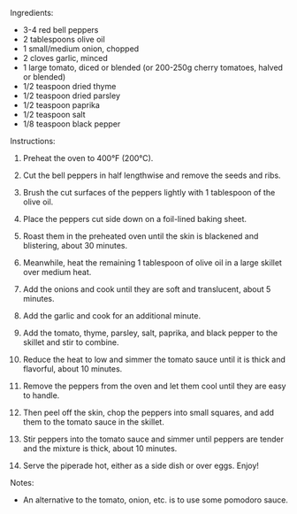 Ingredients:

* 3-4 red bell peppers
* 2 tablespoons olive oil
* 1 small/medium onion, chopped
* 2 cloves garlic, minced
* 1 large tomato, diced or blended (or 200-250g cherry tomatoes, halved or blended)
* 1/2 teaspoon dried thyme
* 1/2 teaspoon dried parsley
* 1/2 teaspoon paprika
* 1/2 teaspoon salt
* 1/8 teaspoon black pepper

Instructions:

1. Preheat the oven to 400°F (200°C).
2. Cut the bell peppers in half lengthwise and remove the seeds and ribs.
3. Brush the cut surfaces of the peppers lightly with 1 tablespoon of the olive oil.
4. Place the peppers cut side down on a foil-lined baking sheet.
5. Roast them in the preheated oven until the skin is blackened and blistering, about 30 minutes.

6. Meanwhile, heat the remaining 1 tablespoon of olive oil in a large skillet over medium heat.
7. Add the onions and cook until they are soft and translucent, about 5 minutes.
8. Add the garlic and cook for an additional minute.
9. Add the tomato, thyme, parsley, salt, paprika, and black pepper to the skillet and stir to combine.
10. Reduce the heat to low and simmer the tomato sauce until it is thick and flavorful, about 10 minutes.

11. Remove the peppers from the oven and let them cool until they are easy to handle.
12. Then peel off the skin, chop the peppers into small squares, and add them to the tomato sauce in the skillet.
13. Stir peppers into the tomato sauce and simmer until peppers are tender and the mixture is thick, about 10 minutes.
14. Serve the piperade hot, either as a side dish or over eggs. Enjoy!

Notes:

* An alternative to the tomato, onion, etc. is to use some pomodoro sauce.